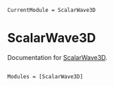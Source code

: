 ```@meta
CurrentModule = ScalarWave3D
```

# ScalarWave3D

Documentation for [ScalarWave3D](https://github.com/svretina/ScalarWave3D.jl).

```@index
```

```@autodocs
Modules = [ScalarWave3D]
```
